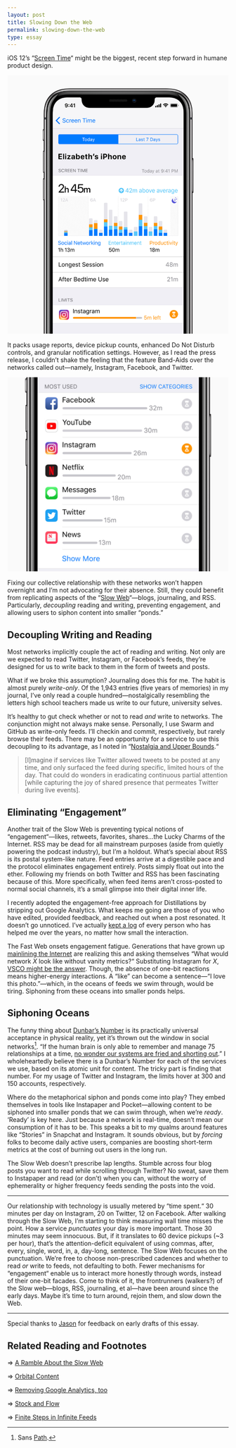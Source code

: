 ```yaml
---
layout: post
title: Slowing Down the Web
permalink: slowing-down-the-web
type: essay
---
```


iOS 12’s “[Screen Time](https://www.apple.com/newsroom/2018/06/ios-12-introduces-new-features-to-reduce-interruptions-and-manage-screen-time/)“ might be the biggest, recent step forward in humane product design.

![Screenshot of the iOS Screen Time dashboard. Includes total time, longest session duration, after bedtime use, and application limits.](/public/images/screen_time.jpg)

It packs usage reports, device pickup counts, enhanced Do Not Disturb controls, and granular notification settings. However, as I read the press release, I couldn’t shake the feeling that the feature Band-Aids over the networks called out—namely, Instagram, Facebook, and Twitter.

![Summary of most used applications in a session.](/public/images/app_usage.jpg)

Fixing our collective relationship with these networks won’t happen overnight and I’m not advocating for their absence. Still, they could benefit from replicating aspects of the “[Slow Web](https://jackcheng.com/the-slow-web/)“—blogs, journaling, and RSS. Particularly, _decoupling_ reading and writing, preventing engagement, and allowing users to siphon content into smaller “ponds.”

## Decoupling Writing and Reading

Most networks implicitly couple the act of reading and writing. Not only are we expected to read Twitter, Instagram, or Facebook’s feeds, they’re designed for us to write back to them in the form of tweets and posts.

What if we broke this assumption? Journaling does this for me. The habit is almost purely _write-only_. Of the 1,943 entries (five years of memories) in my journal, I’ve only read a couple hundred—nostalgically resembling the letters high school teachers made us write to our future, university selves.

It’s healthy to gut check whether or not to read _and_ write to networks. The conjunction might not always make sense. Personally, I use Swarm and GitHub as write-only feeds. I’ll checkin and commit, respectively, but rarely browse their feeds. There may be an opportunity for a service to use this decoupling to its advantage, as I noted in “[Nostalgia and Upper Bounds](/nostalgia).“

>  [I]magine if services like Twitter allowed tweets to be posted at any time, and only surfaced the feed during specific, limited hours of the day. That could do wonders in eradicating continuous partial attention [while capturing the joy of shared presence that permeates Twitter during live events].

## Eliminating “Engagement”

Another trait of the Slow Web is preventing typical notions of “engagement“—likes, retweets, favorites, shares…the Lucky Charms of the Internet. RSS may be dead for all mainstream purposes (aside from quietly powering the podcast industry), but I’m a holdout. What’s special about RSS is its postal system-like nature. Feed entries arrive at a digestible pace and the protocol eliminates engagement entirely. Posts simply float out into the ether. Following my friends on both Twitter and RSS has been fascinating because of this. More specifically, when feed items aren’t cross-posted to normal social channels, it’s a small glimpse into their digital inner life.

I recently adopted the engagement-free approach for Distillations by stripping out Google Analytics. What keeps me going are those of you who have edited, provided feedback, and reached out when a post resonated. It doesn’t go unnoticed. I’ve actually [kept a log](/village) of every person who has helped me over the years, no matter how small the interaction.

The Fast Web onsets engagement fatigue. Generations that have grown up [mainlining the Internet](https://twitter.com/eve_rebecca/status/978224331267432448) are realizing this and asking themselves “What would network _X_ look like without vanity metrics?“ Substituting Instagram for _X_, [VSCO might be the answer](http://www.thisisinsider.com/photo-editing-app-vsco-x-tops-one-million-subscribers-2018-6). Though, the absence of one-bit reactions means higher-energy interactions. A “like” can become a sentence—“I love this photo.”—which, in the oceans of feeds we swim through, would be tiring. Siphoning from these oceans into smaller ponds helps.

## Siphoning Oceans

The funny thing about [Dunbar’s Number](https://en.wikipedia.org/wiki/Dunbar%27s_number) is its practically universal acceptance in physical reality, yet it’s thrown out the window in social networks[^1]. “If the human brain is only able to remember and manage 75 relationships at a time, [no wonder our systems are fried and shorting out](https://twitter.com/whitney/status/1002951523247251458).” I wholeheartedly believe there is a Dunbar’s Number for each of the services we use, based on its atomic unit for content. The tricky part is finding that number. For my usage of Twitter and Instagram, the limits hover at 300 and 150 accounts, respectively.

Where do the metaphorical siphon and ponds come into play? They embed themselves in tools like Instapaper and Pocket—allowing content to be siphoned into smaller ponds that we can swim through, when we’re _ready_. ‘Ready’ is key here. Just because a network is real-time, doesn’t mean our consumption of it has to be. This speaks a bit to my qualms around features like “Stories” in Snapchat and Instagram. It sounds obvious, but by _forcing_ folks to become daily active users, companies are boosting short-term metrics at the cost of burning out users in the long run.

The Slow Web doesn’t prescribe lap lengths. Stumble across four blog posts you want to read while scrolling through Twitter? No sweat, save them to Instapaper and read (or don’t) when you can, without the worry of ephemerality or higher frequency feeds sending the posts into the void.

---

Our relationship with technology is usually metered by “time spent.“ 30 minutes per day on Instagram, 20 on Twitter, 12 on Facebook. After walking through the Slow Web, I’m starting to think measuring wall time misses the point. How a service _punctuates_ your day is more important. Those 30 minutes may seem innocuous. But, if it translates to 60 device pickups (~3 per hour), that’s the attention-deficit equivalent of using commas, after, every, single, word, in, a, day-long, sentence. The Slow Web focuses on the punctuation. We’re free to choose non-prescribed cadences and whether to read _or_ write to feeds, not defaulting to both. Fewer mechanisms for “engagement“ enable us to interact more honestly through words, instead of their one-bit facades. Come to think of it, the frontrunners (walkers?) of the Slow web—blogs, RSS, journaling, et al—have been around since the early days. Maybe it’s time to turn around, rejoin them, and slow down the Web.

---

Special thanks to [Jason](http://twitter.com/jasonbrennan) for feedback on early drafts of this essay.

## Related Reading and Footnotes

⇒ [A Ramble About the Slow Web](http://nearthespeedoflight.com/article/2018_06_04_a_ramble_about_the_slow_web)

⇒ [Orbital Content](http://alistapart.com/article/orbital-content)

⇒ [Removing Google Analytics, too](https://www.jessesquires.com/blog/removing-google-analytics-too/)

⇒ [Stock and Flow](http://snarkmarket.com/2010/4890)

⇒ [Finite Steps in Infinite Feeds](/infinite-feeds)

[^1]: Sans [Path](https://path.com).
